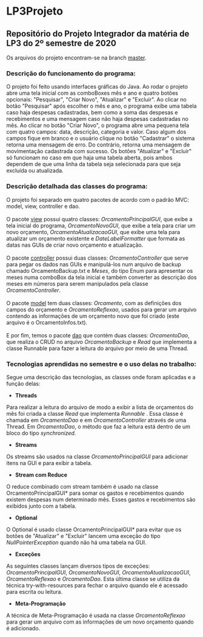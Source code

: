# LP3Projeto
<h2>Repositório do Projeto Integrador da matéria de LP3 do 2º semestre de 2020</h2>

Os arquivos do projeto encontram-se na branch [master](https://github.com/ederp/LP3Projeto/tree/master).

<h3>Descrição do funcionamento do programa:</h3>

O projeto foi feito usando interfaces gráficas do Java. Ao rodar o projeto abre uma tela inicial com as comboBoxes mês e ano e quatro botões opcionais: "Pesquisar", "Criar Novo", "Atualizar" e "Excluir". Ao clicar no botão "Pesquisar" após escolher o mês e ano, o programa exibe uma tabela caso haja despesas cadastradas, bem como a soma das despesas e recebimentos e uma mensagem caso não haja despesas cadastradas no mês. Ao clicar no botão "Criar Novo", o programa abre uma pequena tela com quatro campos: data, descrição, categoria e valor. Caso algum dos campos fique em branco e o usuário clique no botão "Cadastrar" o sistema retorna uma mensagem de erro. Do contrário, retorna uma mensagem de movimentação cadastrada com sucesso. Os botões "Atualizar" e "Excluir" só funcionam no caso em que haja uma tabela aberta, pois ambos dependem de que uma linha da tabela seja selecionada para que seja excluída ou atualizada.

<h3>Descrição detalhada das classes do programa:</h3>

O projeto foi separado em quatro pacotes de acordo com o padrão MVC: model, view, controller e dao. <br><br> O pacote [view](https://github.com/ederp/LP3Projeto/tree/master/src/view) possui quatro classes: *OrcamentoPrincipalGUI*, que exibe a tela inicial do programa, *OrcamentoNovoGUI*, que exibe a tela para criar um novo orçamento, *OrcamentoAtualizacaoGUI*, que exibe uma tela para atualizar um orçamento existente e *DateLabelFormatter* que formata as datas nas GUIs de criar novo orçamento e atualização. <br><br> O pacote [controller](https://github.com/ederp/LP3Projeto/tree/master/src/controller) possui duas classes: *OrcamentoController* que serve para pegar os dados nas GUIs e manipulá-los num arquivo de backup chamado OrcamentoBackup.txt e *Meses*, do tipo Enum para apresentar os meses numa comboBox da tela inicial e também converter as descrição dos meses em números para serem manipulados pela classe *OrcamentoController*. <br><br> O pacote [model](https://github.com/ederp/LP3Projeto/tree/master/src/model) tem duas classes: *Orcamento*, com as definições dos campos do orçamento e *OrcamentoReflexao*, usados para gerar um arquivo contendo as informações de um orçamento novo que foi criado (este arquivo é o OrcamentoInfos.txt). <br><br>E por fim, temos o pacote [dao](https://github.com/ederp/LP3Projeto/tree/master/src/dao) que contém duas classes: *OrcamentoDao*, que realiza o CRUD no arquivo *OrcamentoBackup* e *Read* que implementa a classe Runnable para fazer a leitura do arquivo por meio de uma Thread. 

<h3>Tecnologias aprendidas no semestre e o uso delas no trabalho:</h3>

Segue uma descrição das tecnologias, as classes onde foram aplicadas e a função delas:

* **Threads**

Para realizar a leitura do arquivo de modo a exibir a lista de orçamentos do mês foi criada a classe *Read* que implementa *Runnable* . Essa classe é chamada em *OrcamentoDao* e em *OrcamentoController* através de uma Thread. Em *OrcamentoDao*, o método que faz a leitura está dentro de um bloco do tipo *synchronized*.

* **Streams**

Os streams são usados na classe *OrcamentoPrincipalGUI* para adicionar itens na GUI e para exibir a tabela.

* **Stream com Reduce**

O reduce combinado com stream também é usado na classe OrcamentoPrincipalGUI* para somar os gastos e recebimentos quando existem despesas num determinado mês. Esses gastos e recebimentos são exibidos junto com a tabela.

* **Optional**

O Optional é usado classe OrcamentoPrincipalGUI* para evitar que os botões de "Atualizar" e "Excluir" lancem uma exceção do tipo *NullPointerException* quando não há uma tabela na GUI.

* **Exceções**

As seguintes classes lançam diversos tipos de exceções: *OrcamentoPrincipalGUI*, *OrcamentoNovoGUI*, *OrcamentoAtualizacaoGUI*, *OrcamentoReflexao* e *OrcamentoDao*. Esta última classe se utiliza da técnica try-with-resources para fechar o arquivo quando ele é acessado para escrita ou leitura.

* **Meta-Programação**

A técnica de Meta-Programação é usada na classe *OrcamentoReflexao* para gerar um arquivo com as informações de um novo orçamento quando é adicionado.

